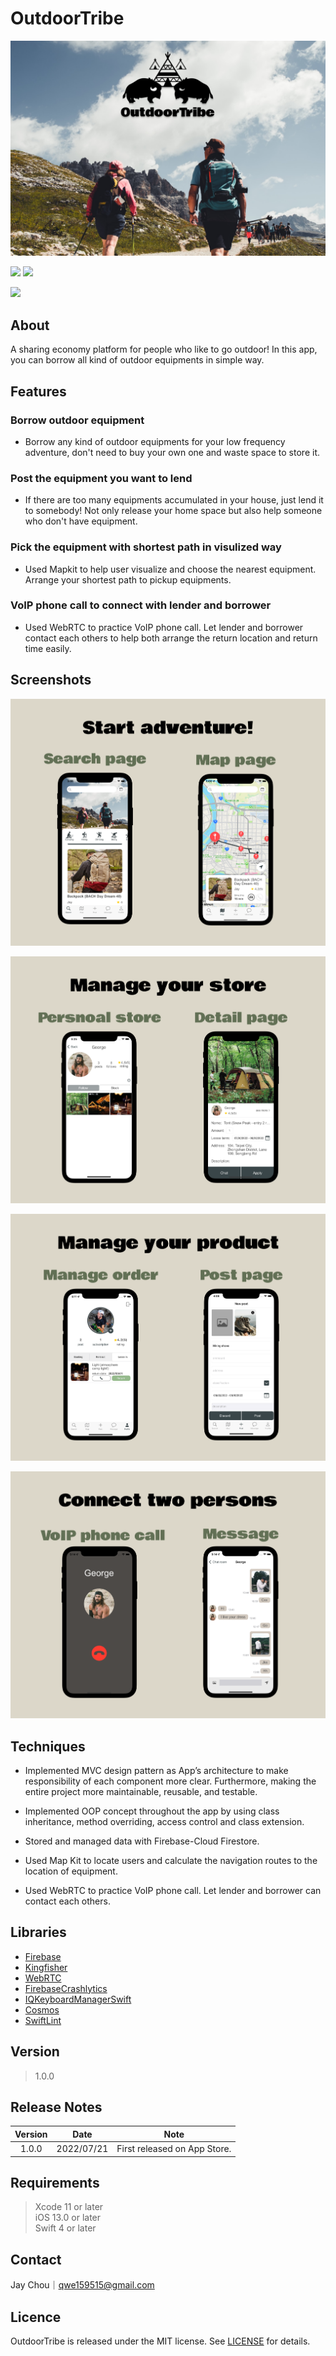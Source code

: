 # OutdoorTribe

![OutdoorTribe Banner](https://github.com/ChouJay/OutdoorTribe/blob/b44c1f7d07939b6442f6a14b66de1726d083d326/OutdoorTribe/screenShot/Github%20banner.png)

<p align="left">
    <img src="https://img.shields.io/badge/platform-iOS-lightgray">
    <img src="https://img.shields.io/badge/release-v1.0.0-green">
</p>

<p align="left">
    <a href="https://apps.apple.com/tw/app/findyouronlys/id1619734464">
    <img src="https://developer.apple.com/assets/elements/badges/download-on-the-app-store.svg"></a>
</p>

## About
A sharing economy platform for people who like to go outdoor! In this app, you can borrow all kind of outdoor equipments in simple way. 

## Features

### Borrow outdoor equipment

* Borrow any kind of outdoor equipments for your low frequency adventure, don't need to buy your own one and waste space to store it.

### Post the equipment you want to lend

* If there are too many equipments accumulated in your house, just lend it to somebody! Not only release your home space but also help someone who don't have equipment.

### Pick the equipment with shortest path in visulized way

* Used Mapkit to help user visualize and choose the nearest equipment. Arrange your shortest path to pickup equipments.

### VoIP phone call to connect with lender and borrower

* Used WebRTC to practice VoIP phone call. Let lender and borrower contact each others to help both arrange the return location and return time easily.


## Screenshots

![screenshot 3](https://github.com/ChouJay/OutdoorTribe/blob/f1b21bb87e7cbae9312c6bce2e0d3d481d2a132b/OutdoorTribe/screenShot/Start.png)

![screenshot 2](https://github.com/ChouJay/OutdoorTribe/blob/8a86743066d43d93c2751ec56b65e3aa25bf1b0d/OutdoorTribe/screenShot/Store%20page.png)

![sceenshot 1](https://github.com/ChouJay/OutdoorTribe/blob/8a86743066d43d93c2751ec56b65e3aa25bf1b0d/OutdoorTribe/screenShot/Manage%20page.png)

![screenshot 4](https://github.com/ChouJay/OutdoorTribe/blob/8a86743066d43d93c2751ec56b65e3aa25bf1b0d/OutdoorTribe/screenShot/Contect.png)


## Techniques
* Implemented MVC design pattern as App’s architecture to make responsibility of each component more clear. Furthermore, making the entire project more maintainable, reusable, and testable.

* Implemented OOP concept throughout the app by using class inheritance, method overriding, access control and class extension.

* Stored and managed data with Firebase-Cloud Firestore.

* Used Map Kit to locate users and calculate the navigation routes to the location of equipment.

* Used WebRTC to practice VoIP phone call. Let lender and borrower can contact each others. 

## Libraries
* [Firebase](https://github.com/firebase/firebase-ios-sdk)    
* [Kingfisher](https://github.com/onevcat/Kingfisher)     
* [WebRTC](https://github.com/webrtc)      
* [FirebaseCrashlytics](https://github.com/firebase/firebase-ios-sdk) 
* [IQKeyboardManagerSwift](https://github.com/hackiftekhar/IQKeyboardManager)  
* [Cosmos](https://github.com/cosmos) 
* [SwiftLint](https://github.com/realm/SwiftLint) 


## Version
> 1.0.0 

## Release Notes
Version   | Date        | Note
:-------: | ----------- | ---------------------------------
1.0.0     | 2022/07/21  | First released on App Store.


## Requirements
> Xcode 11 or later  
> iOS 13.0 or later  
> Swift 4 or later

## Contact
Jay Chou｜qwe159515@gmail.com

## Licence
OutdoorTribe is released under the MIT license. See [LICENSE](https://github.com/ChouJay/OutdoorTribe/blob/main/LICENSE) for details.
